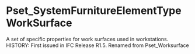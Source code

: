# Pset_SystemFurnitureElementTypeWorkSurface

A set of specific properties for work surfaces used in workstations. <!-- end of definition -->HISTORY: First issued in IFC Release R1.5. Renamed from Pset_Worksurface
